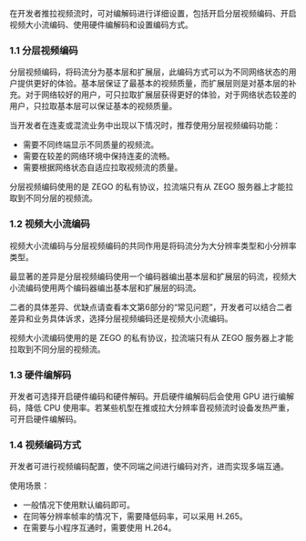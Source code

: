 在开发者推拉视频流时，可对编解码进行详细设置，包括开启分层视频编码、开启视频大小流编码、使用硬件编解码和设置编码方式。

### 1.1 分层视频编码

分层视频编码，将码流分为基本层和扩展层，此编码方式可以为不同网络状态的用户提供更好的体验。基本层保证了最基本的视频质量，而扩展层则是对基本层的补充。对于网络较好的用户，可只拉取扩展层获得更好的体验，对于网络状态较差的用户，只拉取基本层可以保证基本的视频质量。

当开发者在连麦或混流业务中出现以下情况时，推荐使用分层视频编码功能：

- 需要不同终端显示不同质量的视频流。
- 需要在较差的网络环境中保持连麦的流畅。
- 需要根据网络状态自适应拉取视频流的质量。


<div class="mk-hint">


分层视频编码使用的是 ZEGO 的私有协议，拉流端只有从 ZEGO 服务器上才能拉取到不同分层的视频流。

</div>

### 1.2 视频大小流编码

视频大小流编码与分层视频编码的共同作用是将码流分为大分辨率类型和小分辨率类型。

最显著的差异是分层视频编码使用一个编码器编出基本层和扩展层的码流，视频大小流编码使用两个编码器编出基本层和扩展层的码流。

二者的具体差异、优缺点请查看本文第6部分的“常见问题”，开发者可以结合二者差异和业务具体诉求，选择分层视频编码还是视频大小流编码。

<div class="mk-hint">

视频大小流编码使用的是 ZEGO 的私有协议，拉流端只有从 ZEGO 服务器上才能拉取到不同分层的视频流。

</div>

### 1.3 硬件编解码

开发者可选择开启硬件编码和硬件解码。开启硬件编解码后会使用 GPU 进行编解码，降低 CPU 使用率。若某些机型在推或拉大分辨率音视频流时设备发热严重，可开启硬件编解码。

### 1.4 视频编码方式

开发者可进行视频编码配置，使不同端之间进行编码对齐，进而实现多端互通。

使用场景：
- 一般情况下使用默认编码即可。
- 在同等分辨率帧率的情况下，需要降低码率，可以采用 H.265。
- 在需要与小程序互通时，需要使用 H.264。
